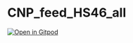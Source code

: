 # CNP_feed_HS46_all

[![Open in Gitpod](https://gitpod.io/button/open-in-gitpod.svg)](https://gitpod.io/#https://github.com/CECNdata/CNP_feed_HS46_all)
